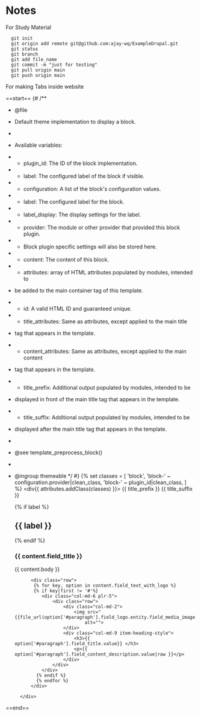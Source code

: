 # Notes
For Study Material


      git init
      git origin add remote git@github.com:ajay-wq/ExampleDrupal.git
      git status
      git branch
      git add file_name
      git commit -m "just for testing"
      git pull origin main
      git push origin main



For making Tabs inside website

==start==
{#
/**
* @file
* Default theme implementation to display a block.
*
* Available variables:
* - plugin_id: The ID of the block implementation.
* - label: The configured label of the block if visible.
* - configuration: A list of the block's configuration values.
* - label: The configured label for the block.
* - label_display: The display settings for the label.
* - provider: The module or other provider that provided this block plugin.
* - Block plugin specific settings will also be stored here.
* - content: The content of this block.
* - attributes: array of HTML attributes populated by modules, intended to
* be added to the main container tag of this template.
* - id: A valid HTML ID and guaranteed unique.
* - title_attributes: Same as attributes, except applied to the main title
* tag that appears in the template.
* - content_attributes: Same as attributes, except applied to the main content
* tag that appears in the template.
* - title_prefix: Additional output populated by modules, intended to be
* displayed in front of the main title tag that appears in the template.
* - title_suffix: Additional output populated by modules, intended to be
* displayed after the main title tag that appears in the template.
*
* @see template_preprocess_block()
*
* @ingroup themeable
*/
#}
{%
set classes = [
'block',
'block-' ~ configuration.provider|clean_class,
'block-' ~ plugin_id|clean_class,
]
%}
<div{{ attributes.addClass(classes) }}>
 {{ title_prefix }}
  {{ title_suffix }}

    <div class="Avetta-one-outer text-center pb-5 ">
        <div class="container pt-5 ">
            <div class="row text-center">
                <div class="col-md-12">
                    {% if label %}
                    <h2 class="deep-blue-font">{{ label }}</h2>
                    {% endif %}
                    <h3 class=" gray-color big-font">{{ content.field_title }} </h3>
                    <p class="gray-color mt-5 mb-5">{{ content.body }}</p>
                </div>
            </div>
           
            <div class="row">
             {% for key, option in content.field_text_with_logo %}
             {% if key|first != '#'%}
                <div class="col-md-6 plr-5">
                    <div class="row">
                        <div class="col-md-2">
                            <img src="{{file_url(option['#paragraph'].field_logo.entity.field_media_image.entity.uri.value)}}"
                                alt="">
                        </div>
                        <div class="col-md-9 item-heading-style">
                            <h3>{{ option['#paragraph'].field_title.value}} </h3>
                            <p>{{ option['#paragraph'].field_content_description.value|raw }}</p>
                        </div>
                    </div>
                </div>
              {% endif %}
              {% endfor %}
            </div>
            
        </div>
    </div>
</div>
==end==
